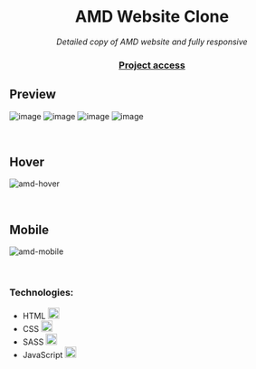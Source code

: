 <div align="center">
  <h1>AMD Website Clone</h1>
  <p><em>Detailed copy of AMD website and fully responsive</em></p>
  <h3><a href="https://amd-copy.netlify.app">Project access</a></h3>
</div>

## Preview

![image](https://user-images.githubusercontent.com/113838517/219909233-df19b800-2abc-49ca-9965-a262e1fefe61.png)
![image](https://user-images.githubusercontent.com/113838517/219909199-8aea2e08-1294-4b89-94b1-fb123be08225.png)
![image](https://user-images.githubusercontent.com/113838517/219909258-5f2d578d-2390-4d4c-9783-7287875d9377.png)
![image](https://user-images.githubusercontent.com/113838517/219909215-1ae18c3c-90ee-4791-bd07-87f45e560a49.png)


<br>

## Hover

![amd-hover](https://user-images.githubusercontent.com/113838517/219908491-4204818e-df4a-456e-a22f-2b1e761f2f8e.gif)

<br>

<h2>Mobile</h2>

![amd-mobile](https://user-images.githubusercontent.com/113838517/219908599-c5f8fab1-c63d-4b14-9dad-f39ecd421706.gif)

<br>

<h3>Technologies:</h3>
<ul>
  <li>HTML <img width="20" src="https://cdn.jsdelivr.net/gh/devicons/devicon/icons/html5/html5-original.svg"/></li>
  <li>CSS <img width="20" src="https://cdn.jsdelivr.net/gh/devicons/devicon/icons/css3/css3-original.svg"/></li>
  <li>SASS <img width="20" src="https://cdn.jsdelivr.net/gh/devicons/devicon/icons/sass/sass-original.svg"/></li>
  <li>JavaScript <img width="20" src="https://cdn.jsdelivr.net/gh/devicons/devicon/icons/javascript/javascript-original.svg"/></li>
</ul>
